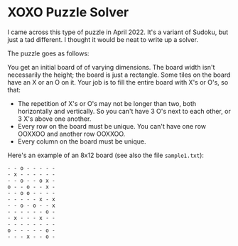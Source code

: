 # XOXO Puzzle Solver

I came across this type of puzzle in April 2022. It's a variant of Sudoku, but just a tad different. I thought it would be neat to write up a solver.

The puzzle goes as follows:

You get an initial board of of varying dimensions. The board width isn't necessarily the height; the board is just a rectangle. Some tiles on the board have an X or an O on it. Your job is to fill the entire board with X's or O's, so that:

- The repetition of X's or O's may not be longer than two, both horizontally and vertically. So you can't have 3 O's next to each other, or 3 X's above one another.
- Every row on the board must be unique. You can't have one row OOXXOO and another row OOXXOO.
- Every column on the board must be unique.

Here's an example of an 8x12 board (see also the file `sample1.txt`):

```
- - o - - - - -
- x - - - - - -
- - o - - o x -
o - - o - - x -
- - o o - - - -
- - - - - x - x
- - o - o - - x
- - - - - - o -
- x - - - x - -
- - - - - - - -
o - - - - - o -
- - - x - - o -
```